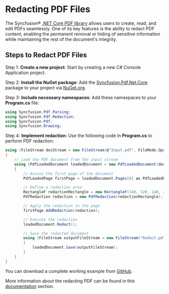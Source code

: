 # Redacting PDF Files

The Syncfusion&reg; [.NET Core PDF library](https://www.syncfusion.com/document-processing/pdf-framework/net-core/pdf-library) allows users to create, read, and edit PDFs seamlessly. One of its key features is the ability to redact PDF content, enabling the permanent removal or hiding of sensitive information while maintaining the rest of the document's integrity.

## Steps to Redact PDF Files

Step 1: **Create a new project**: Start by creating a new C# Console Application project.

Step 2: **Install the NuGet package**: Add the [Syncfusion.Pdf.Net.Core](https://www.nuget.org/packages/Syncfusion.Pdf.Net.Core/) package to your project via [NuGet.org](https://www.nuget.org/).

Step 3: **Include necessary namespaces**: Add these namespaces to your **Program.cs** file:

   ```csharp
   using Syncfusion.Pdf.Parsing;
   using Syncfusion.Pdf.Redaction;
   using Syncfusion.Pdf;
   using Syncfusion.Drawing;
   ```

Step 4: **Implement redaction**: Use the following code in **Program.cs** to perform PDF redaction:

   ```csharp
   using (FileStream docStream = new FileStream(@"Input.pdf", FileMode.Open, FileAccess.Read))
   {
       // Load the PDF document from the input stream
       using (PdfLoadedDocument loadedDocument = new PdfLoadedDocument(docStream))
       {
           // Access the first page of the document
           PdfLoadedPage firstPage = loadedDocument.Pages[0] as PdfLoadedPage;

           // Define a redaction area
           RectangleF redactionRectangle = new RectangleF(340, 120, 140, 20);
           PdfRedaction redaction = new PdfRedaction(redactionRectangle);

           // Apply the redaction to the page
           firstPage.AddRedaction(redaction);

           // Execute the redaction
           loadedDocument.Redact();

           // Save the redacted document
           using (FileStream outputFileStream = new FileStream("Redact.pdf", FileMode.Create, FileAccess.ReadWrite))
           {
               loadedDocument.Save(outputFileStream);
           }
       }
   }
   ```

You can download a complete working example from [GitHub](https://github.com/SyncfusionExamples/PDF-Examples/tree/master/Redaction/Removing-sensitive-content-from-the-PDF-document/).

More information about the redacting PDF can be found in this [documentation](https://help.syncfusion.com/document-processing/pdf/pdf-library/net/working-with-redaction) section.
